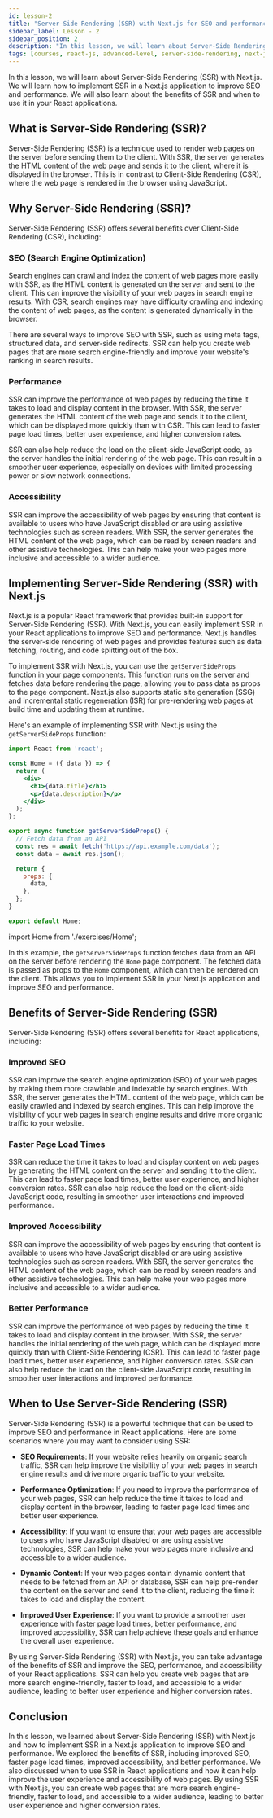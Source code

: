 ```yaml
---
id: lesson-2
title: "Server-Side Rendering (SSR) with Next.js for SEO and performance (Optional)"
sidebar_label: Lesson - 2
sidebar_position: 2
description: "In this lesson, we will learn about Server-Side Rendering (SSR) with Next.js. We will learn how to implement SSR in a Next.js application to improve SEO and performance. We will also learn about the benefits of SSR and when to use it in your React applications."
tags: [courses, react-js, advanced-level, server-side-rendering, next-js, seo, performance]
---
```


In this lesson, we will learn about Server-Side Rendering (SSR) with Next.js. We will learn how to implement SSR in a Next.js application to improve SEO and performance. We will also learn about the benefits of SSR and when to use it in your React applications.

## What is Server-Side Rendering (SSR)?

Server-Side Rendering (SSR) is a technique used to render web pages on the server before sending them to the client. With SSR, the server generates the HTML content of the web page and sends it to the client, where it is displayed in the browser. This is in contrast to Client-Side Rendering (CSR), where the web page is rendered in the browser using JavaScript.

## Why Server-Side Rendering (SSR)?

Server-Side Rendering (SSR) offers several benefits over Client-Side Rendering (CSR), including:

### SEO (Search Engine Optimization)

Search engines can crawl and index the content of web pages more easily with SSR, as the HTML content is generated on the server and sent to the client. This can improve the visibility of your web pages in search engine results. With CSR, search engines may have difficulty crawling and indexing the content of web pages, as the content is generated dynamically in the browser.

There are several ways to improve SEO with SSR, such as using meta tags, structured data, and server-side redirects. SSR can help you create web pages that are more search engine-friendly and improve your website's ranking in search results.

### Performance

SSR can improve the performance of web pages by reducing the time it takes to load and display content in the browser. With SSR, the server generates the HTML content of the web page and sends it to the client, which can be displayed more quickly than with CSR. This can lead to faster page load times, better user experience, and higher conversion rates.

SSR can also help reduce the load on the client-side JavaScript code, as the server handles the initial rendering of the web page. This can result in a smoother user experience, especially on devices with limited processing power or slow network connections.

### Accessibility

SSR can improve the accessibility of web pages by ensuring that content is available to users who have JavaScript disabled or are using assistive technologies such as screen readers. With SSR, the server generates the HTML content of the web page, which can be read by screen readers and other assistive technologies. This can help make your web pages more inclusive and accessible to a wider audience.

## Implementing Server-Side Rendering (SSR) with Next.js

Next.js is a popular React framework that provides built-in support for Server-Side Rendering (SSR). With Next.js, you can easily implement SSR in your React applications to improve SEO and performance. Next.js handles the server-side rendering of web pages and provides features such as data fetching, routing, and code splitting out of the box.

To implement SSR with Next.js, you can use the `getServerSideProps` function in your page components. This function runs on the server and fetches data before rendering the page, allowing you to pass data as props to the page component. Next.js also supports static site generation (SSG) and incremental static regeneration (ISR) for pre-rendering web pages at build time and updating them at runtime.

Here's an example of implementing SSR with Next.js using the `getServerSideProps` function:

```jsx title="pages/index.js"
import React from 'react';

const Home = ({ data }) => {
  return (
    <div>
      <h1>{data.title}</h1>
      <p>{data.description}</p>
    </div>
  );
};

export async function getServerSideProps() {
  // Fetch data from an API
  const res = await fetch('https://api.example.com/data');
  const data = await res.json();

  return {
    props: {
      data,
    },
  };
}

export default Home;
```

import Home from './exercises/Home';

<BrowserWindow>
    <Home />
</BrowserWindow>

In this example, the `getServerSideProps` function fetches data from an API on the server before rendering the `Home` page component. The fetched data is passed as props to the `Home` component, which can then be rendered on the client. This allows you to implement SSR in your Next.js application and improve SEO and performance.

## Benefits of Server-Side Rendering (SSR)

Server-Side Rendering (SSR) offers several benefits for React applications, including:

### Improved SEO

SSR can improve the search engine optimization (SEO) of your web pages by making them more crawlable and indexable by search engines. With SSR, the server generates the HTML content of the web page, which can be easily crawled and indexed by search engines. This can help improve the visibility of your web pages in search engine results and drive more organic traffic to your website.

### Faster Page Load Times

SSR can reduce the time it takes to load and display content on web pages by generating the HTML content on the server and sending it to the client. This can lead to faster page load times, better user experience, and higher conversion rates. SSR can also help reduce the load on the client-side JavaScript code, resulting in smoother user interactions and improved performance.

### Improved Accessibility

SSR can improve the accessibility of web pages by ensuring that content is available to users who have JavaScript disabled or are using assistive technologies such as screen readers. With SSR, the server generates the HTML content of the web page, which can be read by screen readers and other assistive technologies. This can help make your web pages more inclusive and accessible to a wider audience.

### Better Performance

SSR can improve the performance of web pages by reducing the time it takes to load and display content in the browser. With SSR, the server handles the initial rendering of the web page, which can be displayed more quickly than with Client-Side Rendering (CSR). This can lead to faster page load times, better user experience, and higher conversion rates. SSR can also help reduce the load on the client-side JavaScript code, resulting in smoother user interactions and improved performance.

## When to Use Server-Side Rendering (SSR)

Server-Side Rendering (SSR) is a powerful technique that can be used to improve SEO and performance in React applications. Here are some scenarios where you may want to consider using SSR:

- **SEO Requirements**: If your website relies heavily on organic search traffic, SSR can help improve the visibility of your web pages in search engine results and drive more organic traffic to your website.

- **Performance Optimization**: If you need to improve the performance of your web pages, SSR can help reduce the time it takes to load and display content in the browser, leading to faster page load times and better user experience.

- **Accessibility**: If you want to ensure that your web pages are accessible to users who have JavaScript disabled or are using assistive technologies, SSR can help make your web pages more inclusive and accessible to a wider audience.

- **Dynamic Content**: If your web pages contain dynamic content that needs to be fetched from an API or database, SSR can help pre-render the content on the server and send it to the client, reducing the time it takes to load and display the content.

- **Improved User Experience**: If you want to provide a smoother user experience with faster page load times, better performance, and improved accessibility, SSR can help achieve these goals and enhance the overall user experience.

By using Server-Side Rendering (SSR) with Next.js, you can take advantage of the benefits of SSR and improve the SEO, performance, and accessibility of your React applications. SSR can help you create web pages that are more search engine-friendly, faster to load, and accessible to a wider audience, leading to better user experience and higher conversion rates.

## Conclusion

In this lesson, we learned about Server-Side Rendering (SSR) with Next.js and how to implement SSR in a Next.js application to improve SEO and performance. We explored the benefits of SSR, including improved SEO, faster page load times, improved accessibility, and better performance. We also discussed when to use SSR in React applications and how it can help improve the user experience and accessibility of web pages. By using SSR with Next.js, you can create web pages that are more search engine-friendly, faster to load, and accessible to a wider audience, leading to better user experience and higher conversion rates. 